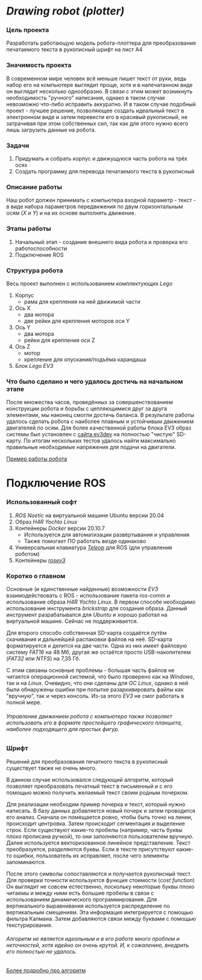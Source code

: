 # ***Drawing robot (plotter)***

### Цель проекта
Разработать работающую модель робота-плоттера для преобразования печатаемого текста в рукописный шрифт на лист А4

### Значимость проекта
В современном мире человек всё меньше пишет текст от руки, ведь набор его на компьютере выглядит проще, хотя и в напечатанном виде он выглядит несколько однообразно. В связи с этим может возникнуть необходимость "ручного" написания, однако в таком случае невозможно что-либо исправить аккуратно. И в таком случае подобный проект - лучшее решение, позволяющее создать идеальный текст в электронном виде и затем перевести его в красивый рукописный, не затрачивая при этом собственных сил, так как для этого нужно всего лишь загрузить данные на робота.  

### Задачи
1. Придумать и собрать корпус и движущуюся часть робота на трёх осях
2. Создать программу для перевода печатаемого текста в рукописный

### Описание работы
Наш робот должен принимать с компьютера входной параметр - текст - в виде набора параметров передвижения по двум горизонтальным осям (*X* и *Y*) и на их основе выполнять движение.

### Этапы работы
1. Начальный этап - создание внешнего вида робота и проверка его работоспособности
2. Подключение ROS

### Структура робота
Весь проект выполнен с использованием комплектующих *Lego*

1. Корпус
   - рама для крепления на ней движимой части
2. Ось X
   - два мотора
   - две рейки для крепления моторов оси Y
3. Ось Y
   - два мотора
   - рейки для крепления оси Z
4. Ось Z
   - мотор
   - крепление для опускания/подъёма карандаша
5. Блок *Lego EV3*

### Что было сделано и чего удалось достичь на начальном этапе
После множества часов, проведённых за совершенствованием конструкции робота и борьбы с цепляющимися друг за друга элементами, мы наконец смогли достичь баланса. В результате работы удалось сделать робота с наиболее плавным и устойчивым движением двигателей по осям. Для более качественной работы блока EV3 образ системы был установлен с [сайта ev3dev](https://www.ev3dev.org/docs/getting-started/) на полностью "чистую" SD-карту. По итогам нескольких тестов удалось найти максимально правильные необходимые напряжения для подачи на двигатели.

[Пример работы робота](https://drive.google.com/file/d/1FAD7zE_WIPlvrzDgCZBnQWeJByxbpj38/view?usp=sharing)

Подключение ROS
===============
### Использованный софт
1. _ROS Noetic_ на виртуальной машине Ubuntu версии 20.04
2. Образ _H4R Yochto Linux_
3. Контейнеры _Docker_ версии 20.10.7
   - Используется для автоматизации развёртывания и управления
   - Также помогает ПО работать везде одинаково
4. Универсальная клавиатура [_Teleop_](http://wiki.ros.org/teleop_twist_keyboard) для ROS (для управления роботом)
6. Контейнеры [_rosev3_](https://github.com/mikaelv/rosev3)

### Коротко о главном
Основные (и единственные найденные) возможности _EV3_ взаимодействовать с ROS - использование пакета _ros-comm_ и использование образа _H4R Yochto Linux_. В первом способе необходимо использование инструмента _brickstrap_ для создания образа. Данный инструмент разрабатывался для _Ubuntu_ и хорошо работал на виртуальной машине. Сейчас не поддерживается.

Для второго способо собственная SD-карта создаётся путём скачивания и дальнейшей распаковки файлов на неё. SD-карта форматируется и делится на две части. Одна из них имеет файловую систему _FAT16_ на 48 Мб, другая же остаётся просто USB-накопителем (_FAT32_ или _NTFS_) на 7,35 Гб.

С этим связаны основные проблемы - большая часть файлов не читается операционной системой, что было проверено как на _Windows_, так и на _Linux_. Очевидно, что они сделаны для _ОС Linux_, однако в ней были обнаружены ошибки при попытке разархивировать файлы как "вручную", так и через консоль. Из-за этого *EV3* не смог работать в полной мере.

###### Управление движением робота с компьютера также позволяет использовать его в формате простейшего графического планшета, наиболее подходящего для простых фигур. 

### Шрифт
Решений для преобразования печатного текста в рукописный существует также не очень много.

В данном случае использовался следующий алгоритм, который позволяет преобразовать печатный текст в письменный и с его помощью можно получить желаемый текст своим родным почерком.

Для реализации необходим пример почерка и текст, который нужно написать. В базу данных добавляется новый почерк и затем проводится его анализ. Сначала он помещается ровно, чтобы быть точно на линии, происходит центровка. Затем происходит сегментация и выделение строк. Если существуют какие-то пробелы (например, часть буквы плохо прописана ручкой), то они заполняются пользователем вручную. Далее используется векторизованное линейное представление. Текст преобразуется, разделяются буквы. Если в тексте присутствуют какие-то ошибки, пользователь их исправляет, после чего элементы запоминаются.

После этого символы сопоставляются и получается рукописный текст. Для проверки точности используется функция стоимости (_cost function_) Он выглядит не совсем естественно, поскольку некоторые буквы плохо читаемы и между ними есть большие пробелы в связи с использованием динамического программирования. Для вертикального выравнивания используется распределение по вертикальным смещениям. Эта информация интегрируется с помощью фильтра Калмана. Затем добавляются связи между буквами с помощью  текстурирования.

###### Алгоритм не является идеальным и в его работе много проблем и неточностей, хотя идейно он очень крутой. И, к сожалению, внедрить его полностью не удалось.

[Более подробно про алгоритм](https://github.com/thaines/helit/tree/master/handwriting)
